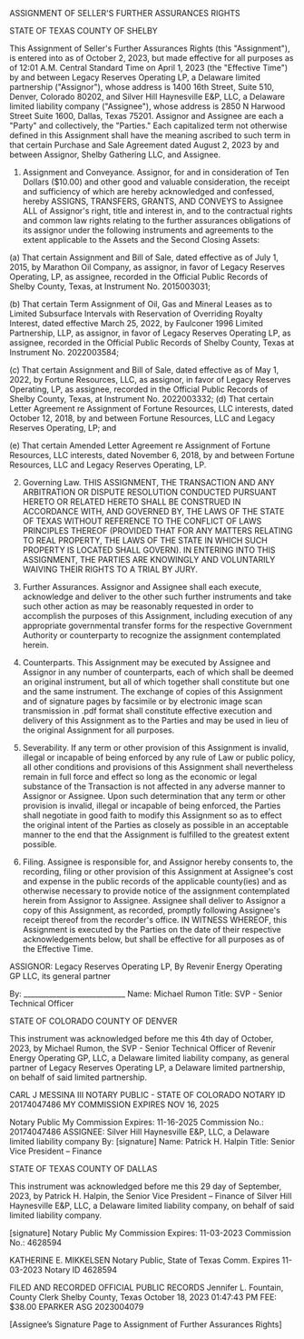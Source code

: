 ASSIGNMENT OF SELLER'S FURTHER ASSURANCES RIGHTS

STATE OF TEXAS
COUNTY OF SHELBY

This Assignment of Seller's Further Assurances Rights (this "Assignment"), is entered into as of October 2, 2023, but made effective for all purposes as of 12:01 A.M. Central Standard Time on April 1, 2023 (the "Effective Time") by and between Legacy Reserves Operating LP, a Delaware limited partnership ("Assignor"), whose address is 1400 16th Street, Suite 510, Denver, Colorado 80202, and Silver Hill Haynesville E&P, LLC, a Delaware limited liability company ("Assignee"), whose address is 2850 N Harwood Street Suite 1600, Dallas, Texas 75201. Assignor and Assignee are each a "Party" and collectively, the "Parties." Each capitalized term not otherwise defined in this Assignment shall have the meaning ascribed to such term in that certain Purchase and Sale Agreement dated August 2, 2023 by and between Assignor, Shelby Gathering LLC, and Assignee.

1. Assignment and Conveyance. Assignor, for and in consideration of Ten Dollars ($10.00) and other good and valuable consideration, the receipt and sufficiency of which are hereby acknowledged and confessed, hereby ASSIGNS, TRANSFERS, GRANTS, AND CONVEYS to Assignee ALL of Assignor's right, title and interest in, and to the contractual rights and common law rights relating to the further assurances obligations of its assignor under the following instruments and agreements to the extent applicable to the Assets and the Second Closing Assets:

(a) That certain Assignment and Bill of Sale, dated effective as of July 1, 2015, by Marathon Oil Company, as assignor, in favor of Legacy Reserves Operating, LP, as assignee, recorded in the Official Public Records of Shelby County, Texas, at Instrument No. 2015003031;

(b) That certain Term Assignment of Oil, Gas and Mineral Leases as to Limited Subsurface Intervals with Reservation of Overriding Royalty Interest, dated effective March 25, 2022, by Faulconer 1996 Limited Partnership, LLP, as assignor, in favor of Legacy Reserves Operating LP, as assignee, recorded in the Official Public Records of Shelby County, Texas at Instrument No. 2022003584;

(c) That certain Assignment and Bill of Sale, dated effective as of May 1, 2022, by Fortune Resources, LLC, as assignor, in favor of Legacy Reserves Operating, LP, as assignee, recorded in the Official Public Records of Shelby County, Texas, at Instrument No. 2022003332;
(d) That certain Letter Agreement re Assignment of Fortune Resources, LLC interests, dated October 12, 2018, by and between Fortune Resources, LLC and Legacy Reserves Operating, LP; and

(e) That certain Amended Letter Agreement re Assignment of Fortune Resources, LLC interests, dated November 6, 2018, by and between Fortune Resources, LLC and Legacy Reserves Operating, LP.

2. Governing Law. THIS ASSIGNMENT, THE TRANSACTION AND ANY ARBITRATION OR DISPUTE RESOLUTION CONDUCTED PURSUANT HERETO OR RELATED HERETO SHALL BE CONSTRUED IN ACCORDANCE WITH, AND GOVERNED BY, THE LAWS OF THE STATE OF TEXAS WITHOUT REFERENCE TO THE CONFLICT OF LAWS PRINCIPLES THEREOF (PROVIDED THAT FOR ANY MATTERS RELATING TO REAL PROPERTY, THE LAWS OF THE STATE IN WHICH SUCH PROPERTY IS LOCATED SHALL GOVERN). IN ENTERING INTO THIS ASSIGNMENT, THE PARTIES ARE KNOWINGLY AND VOLUNTARILY WAIVING THEIR RIGHTS TO A TRIAL BY JURY.

3. Further Assurances. Assignor and Assignee shall each execute, acknowledge and deliver to the other such further instruments and take such other action as may be reasonably requested in order to accomplish the purposes of this Assignment, including execution of any appropriate governmental transfer forms for the respective Government Authority or counterparty to recognize the assignment contemplated herein.

4. Counterparts. This Assignment may be executed by Assignee and Assignor in any number of counterparts, each of which shall be deemed an original instrument, but all of which together shall constitute but one and the same instrument. The exchange of copies of this Assignment and of signature pages by facsimile or by electronic image scan transmission in .pdf format shall constitute effective execution and delivery of this Assignment as to the Parties and may be used in lieu of the original Assignment for all purposes.

5. Severability. If any term or other provision of this Assignment is invalid, illegal or incapable of being enforced by any rule of Law or public policy, all other conditions and provisions of this Assignment shall nevertheless remain in full force and effect so long as the economic or legal substance of the Transaction is not affected in any adverse manner to Assignor or Assignee. Upon such determination that any term or other provision is invalid, illegal or incapable of being enforced, the Parties shall negotiate in good faith to modify this Assignment so as to effect the original intent of the Parties as closely as possible in an acceptable manner to the end that the Assignment is fulfilled to the greatest extent possible.

6. Filing. Assignee is responsible for, and Assignor hereby consents to, the recording, filing or other provision of this Assignment at Assignee's cost and expense in the public records of the applicable county(ies) and as otherwise necessary to provide notice of the assignment contemplated herein from Assignor to Assignee. Assignee shall deliver to Assignor a copy of this Assignment, as recorded, promptly following Assignee's receipt thereof from the recorder's office.
IN WITNESS WHEREOF, this Assignment is executed by the Parties on the date of their respective acknowledgements below, but shall be effective for all purposes as of the Effective Time.

ASSIGNOR:
Legacy Reserves Operating LP,
By Revenir Energy Operating GP LLC,
its general partner

By: ____________________________
Name: Michael Rumon
Title: SVP - Senior Technical Officer

STATE OF COLORADO
COUNTY OF DENVER

This instrument was acknowledged before me this 4th day of October, 2023, by Michael Rumon, the SVP - Senior Technical Officer of Revenir Energy Operating GP, LLC, a Delaware limited liability company, as general partner of Legacy Reserves Operating LP, a Delaware limited partnership, on behalf of said limited partnership.

CARL J MESSINA III
NOTARY PUBLIC - STATE OF COLORADO
NOTARY ID 20174047486
MY COMMISSION EXPIRES NOV 16, 2025

Notary Public
My Commission Expires: 11-16-2025
Commission No.: 20174047486
ASSIGNEE:
Silver Hill Haynesville E&P, LLC, a Delaware limited liability company
By: [signature]
Name: Patrick H. Halpin
Title: Senior Vice President – Finance

STATE OF TEXAS
COUNTY OF DALLAS

This instrument was acknowledged before me this 29 day of September, 2023, by Patrick H. Halpin, the Senior Vice President – Finance of Silver Hill Haynesville E&P, LLC, a Delaware limited liability company, on behalf of said limited liability company.

[signature]
Notary Public
My Commission Expires: 11-03-2023
Commission No.: 4628594

KATHERINE E. MIKKELSEN
Notary Public, State of Texas
Comm. Expires 11-03-2023
Notary ID 4628594

FILED AND RECORDED
OFFICIAL PUBLIC RECORDS
Jennifer L. Fountain, County Clerk
Shelby County, Texas
October 18, 2023 01:47:43 PM
FEE: $38.00
EPARKER
ASG
2023004079

[Assignee’s Signature Page to Assignment of Further Assurances Rights]